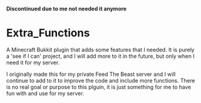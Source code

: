 **Discontinued due to me not needed it anymore**

Extra_Functions
===============

A Minecraft Bukkit plugin that adds some features that I needed. It is purely a 'see if I can' project, and I will add more to it in the future, but only when I need it for my server.

I originally made this for my private Feed The Beast server and I will continue to add to it to improve the code and include more functions. There is no real goal or purpose to this plguin, it is just something for me to have fun with and use for my server.
